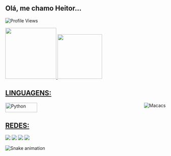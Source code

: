 ## Olá, me chamo Heitor... 

![Profile Views](http://estruyf-github.azurewebsites.net/api/VisitorHit?user=SrGambiarra-rg&repo=SrGambiarra-rg&countColorcountColor)

 <div>
  <a href="https://github.com/SrGambiarra">
  <img height="160em" src="https://github-readme-stats.vercel.app/api?username=SrGambiarra&show_icons=true&theme=midnight-purple&include_all_commits=true&count_private=true"/>
  <img height="140em" src="https://github-readme-stats.vercel.app/api/top-langs/?username=SrGambiarra&layout=compact&langs_count=7&theme=midnight-purple"/>
</div>
 
</div>
  <h2>LINGUAGENS:</h2>
  <img align="center" alt="Python" height="30" width="100" src="https://img.shields.io/badge/Python-14354C?style=for-the-badge&logo=python&logoColor=white">
  <img align="right" alt="Macacs" src="https://cdn.discordapp.com/attachments/799471348492795914/870678257589170276/MacacoGIF.gif">
</div>
  
  ##
 
<div> 
  <h2>REDES:</h2>
  <a href="https://www.youtube.com/channel/UCtzSRMR6zsv8ywCmm3O2XqQ" target="_blank"><img src="https://img.shields.io/badge/YouTube-FF0000?style=for-the-badge&logo=youtube&logoColor=white" target="_blank"></a>
  <a href="https://www.instagram.com/heitor_tasso/" target="_blank"><img src="https://img.shields.io/badge/-Instagram-%23E4405F?style=for-the-badge&logo=instagram&logoColor=white" target="_blank"></a>
 	<a href="https://www.twitch.tv/heitortasso" target="_blank"><img src="https://img.shields.io/badge/Twitch-9146FF?style=for-the-badge&logo=twitch&logoColor=white" target="_blank"></a>
 <a href="https://discord.gg/98v7vXxQkA" target="_blank"><img src="https://img.shields.io/badge/Discord-7289DA?style=for-the-badge&logo=discord&logoColor=white" target="_blank"></a>
 
  ![Snake animation](https://github.com/SrGambiarra/SrGambiarra/blob/output/github-contribution-grid-snake.svg)
 
</div>
